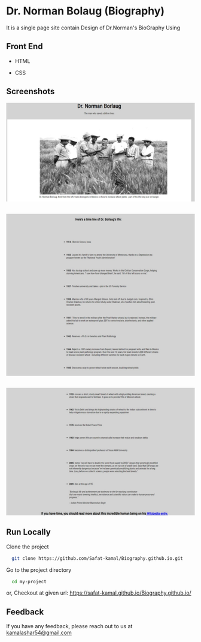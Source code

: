 
# Dr. Norman Bolaug (Biography)

It is a single page site contain Design of Dr.Norman's BioGraphy Using



## Front End 

- HTML

- CSS


## Screenshots

![Screenshot1](https://github.com/Safat-kamal/Biography.github.io/blob/master/Screenshot/Web%20capture_13-3-2022_164939_.jpeg?raw=true)

##
![Screenshot2](https://github.com/Safat-kamal/Biography.github.io/blob/master/Screenshot/Web%20capture_13-3-2022_165011_.jpeg?raw=true)

##
![](https://github.com/Safat-kamal/Biography.github.io/blob/master/Screenshot/Web%20capture_13-3-2022_165043_.jpeg?raw=true)

## Run Locally

Clone the project

```bash
  git clone https://github.com/Safat-kamal/Biography.github.io.git
```

Go to the project directory

```bash
  cd my-project
```

or,
Checkout at given url: https://safat-kamal.github.io/Biography.github.io/


## Feedback

If you have any feedback, please reach out to us at kamalashar54@gmail.com

